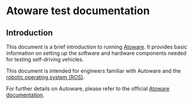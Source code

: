 # Atoware test documentation


## Introduction

This document is a brief introduction to running [Atoware](https://github.com/autowarefoundation/autoware). It provides basic information on setting up the software and hardware components needed for testing self-driving vehicles.

This document is intended for engineers familiar with Autoware and the [robotic operating system (ROS)](https://www.ros.org/).

For further details on Autoware, please refer to the official [Atoware documentation](https://autowarefoundation.github.io/autoware-documentation/main/).
